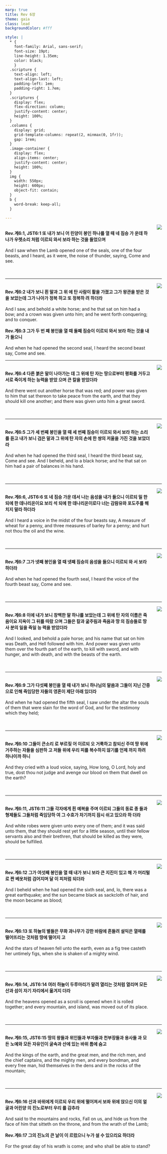 ```yaml
---
marp: true
title: Rev 6장
theme: gaia
class: lead
backgroundColor: #fff

style: |
  * {
    font-family: Arial, sans-serif;
    font-size: 19pt;
    line-height: 1.35em;
    color: black;
    }
  .scripture {
    text-align: left;
    text-align-last: left;
    padding-left: 1em;
    padding-right: 1.7em;
  }
  .scriptures {
    display: flex;
    flex-direction: column;
    justify-content: center;
    height: 100%;
  }
  .columns {
    display: grid;
    grid-template-columns: repeat(2, minmax(0, 1fr));
    gap: 1rem;
  }
  .image-container {
    display: flex;
    align-items: center;
    justify-content: center;
    height: 100%;
  }
  img {
    width: 550px;
    height: 600px;
    object-fit: contain;
  }
  b {
    word-break: keep-all;
  }

---
```


<div class="columns">
  <div class="scriptures">
    <br>
    <div class="scripture">
      <b>Rev.계6:1, JST6:1 또 내가 보니 어 린양이 봉인 하나를 열 때 네 짐승 가 운데 하나가 우렛소리 처럼 이르되 와서 보라 하는 것을 들었으며 
      </b>
    </div>
    <br>
    <div class="scripture">And I saw when the Lamb opened one of the seals, one of the four beasts, and I heard, as it were, the noise of thunder, saying, Come and see. 
    </div>
    <br>
    <div class="scripture">
      <b>
      </b>
    </div>
    <br>
    <div class="scripture">
    </div>         
  </div>
  <div class="image-container">
    <img src='../../pictures/picture_50.jpg'>
  </div>
</div>

---

<div class="columns">
  <div class="scriptures">
    <br>
    <div class="scripture">
      <b>Rev.계6:2 내가 보니 흰 말과 그 위 에 탄 사람이 활을 가졌고 그가 왕관을 받은 것을 보았는데 그가 나아가 정복 하고 또 정복하 려 하더라 
      </b>
    </div>
    <br>
    <div class="scripture">And I saw, and behold a white horse; and he that sat on him had a bow; and a crown was given unto him; and he went forth conquering; and to conquer. 
    </div>
    <br>
    <div class="scripture">
      <b>Rev.계6:3 그가 두 번 째 봉인을 열 때 둘째 짐승이 이르되 와서 보라 하는 것을 내가 들으니 
      </b>
    </div>
    <br>
    <div class="scripture">And when he had opened the second seal, I heard the second beast say, Come and see. 
    </div>         
  </div>
  <div class="image-container">
    <img src='../../pictures/picture_47.jpg'>
  </div>
</div>

---

<div class="columns">
  <div class="scriptures">
    <br>
    <div class="scripture">
      <b>Rev.계6:4 다른 붉은 말이 나아가는 데 그 위에 탄 자는 땅으로부터 평화를 거두고 서로 죽이게 하는 능력을 받았 으며 큰 칼을 받았더라 
      </b>
    </div>
    <br>
    <div class="scripture">And there went out another horse that was red; and power was given to him that sat thereon to take peace from the earth, and that they should kill one another; and there was given unto him a great sword. 
    </div>
    <br>
    <div class="scripture">
      <b>
      </b>
    </div>
    <br>
    <div class="scripture">
    </div>         
  </div>
  <div class="image-container">
    <img src='../../pictures/picture_98.jpg'>
  </div>
</div>

---

<div class="columns">
  <div class="scriptures">
    <br>
    <div class="scripture">
      <b>Rev.계6:5 그가 세 번째 봉인을 열 때 세 번째 짐승이 이르되 와서 보라 하는 소리를 듣고 내가 보니 검은 말과 그 위에 탄 자의 손에 한 쌍의 저울을 가진 것을 보았더라 
      </b>
    </div>
    <br>
    <div class="scripture">And when he had opened the third seal, I heard the third beast say, Come and see. And I beheld, and lo a black horse; and he that sat on him had a pair of balances in his hand. 
    </div>
    <br>
    <div class="scripture">
      <b>
      </b>
    </div>
    <br>
    <div class="scripture">
    </div>         
  </div>
  <div class="image-container">
    <img src='../../pictures/picture_143.jpg'>
  </div>
</div>

---

<div class="columns">
  <div class="scriptures">
    <br>
    <div class="scripture">
      <b>Rev.계6:6, JST6:6 또 네 짐승 가운 데서 나는 음성을 내가 들으니 이르되 밀 한 되에 한 데나리온이요 보리 석 되에 한 데나리온이로다 너는 감람유와 포도주를 해치지 말라 하더라 
      </b>
    </div>
    <br>
    <div class="scripture">And I heard a voice in the midst of the four beasts say, A measure of wheat for a penny, and three measures of barley for a penny; and hurt not thou the oil and the wine. 
    </div>
    <br>
    <div class="scripture">
      <b>
      </b>
    </div>
    <br>
    <div class="scripture">
    </div>         
  </div>
  <div class="image-container">
    <img src='../../pictures/picture_163.jpg'>
  </div>
</div>

---

<div class="columns">
  <div class="scriptures">
    <br>
    <div class="scripture">
      <b>Rev.계6:7 그가 넷째 봉인을 열 때 넷째 짐승의 음성을 들으니 이르되 와 서 보라 하더라 
      </b>
    </div>
    <br>
    <div class="scripture">And when he had opened the fourth seal, I heard the voice of the fourth beast say, Come and see. 
    </div>
    <br>
    <div class="scripture">
      <b>
      </b>
    </div>
    <br>
    <div class="scripture">
    </div>         
  </div>
  <div class="image-container">
    <img src='../../pictures/picture_126.jpg'>
  </div>
</div>

---

<div class="columns">
  <div class="scriptures">
    <br>
    <div class="scripture">
      <b>Rev.계6:8 이에 내가 보니 창백한 말 하나를 보았는데 그 위에 탄 자의 이름은 죽음이요 지옥이 그 뒤를 따랐 으며 그들은 칼과 굶주림과 죽음과 땅 의 짐승들로 땅 사 분의 일을 죽일 능 력을 받았더라 
      </b>
    </div>
    <br>
    <div class="scripture">And I looked, and behold a pale horse; and his name that sat on him was Death, and Hell followed with him. And power was given unto them over the fourth part of the earth, to kill with sword, and with hunger, and with death, and with the beasts of the earth. 
    </div>
    <br>
    <div class="scripture">
      <b>
      </b>
    </div>
    <br>
    <div class="scripture">
    </div>         
  </div>
  <div class="image-container">
    <img src='../../pictures/picture_147.jpg'>
  </div>
</div>

---

<div class="columns">
  <div class="scriptures">
    <br>
    <div class="scripture">
      <b>Rev.계6:9 그가 다섯째 봉인을 열 때 내가 보니 하나님의 말씀과 그들이 지닌 간증으로 인해 죽임당한 자들의 영혼이 제단 아래 있더라 
      </b>
    </div>
    <br>
    <div class="scripture">And when he had opened the fifth seal, I saw under the altar the souls of them that were slain for the word of God, and for the testimony which they held; 
    </div>
    <br>
    <div class="scripture">
      <b>
      </b>
    </div>
    <br>
    <div class="scripture">
    </div>         
  </div>
  <div class="image-container">
    <img src='../../pictures/picture_174.jpg'>
  </div>
</div>

---

<div class="columns">
  <div class="scriptures">
    <br>
    <div class="scripture">
      <b>Rev.계6:10 그들이 큰소리 로 부르짖 어 이르되 오 거룩하고 참되신 주여 땅 위에 거주하는 자들을 심판하 고 저들 위에 우리 피를 복수하지 않기를 언제 까지 하려 하나이까 하니 
      </b>
    </div>
    <br>
    <div class="scripture">And they cried with a loud voice, saying, How long, O Lord, holy and true, dost thou not judge and avenge our blood on them that dwell on the earth? 
    </div>
    <br>
    <div class="scripture">
      <b>
      </b>
    </div>
    <br>
    <div class="scripture">
    </div>         
  </div>
  <div class="image-container">
    <img src='../../pictures/picture_127.jpg'>
  </div>
</div>

---

<div class="columns">
  <div class="scriptures">
    <br>
    <div class="scripture">
      <b>Rev.계6:11, JST6:11 그들 각자에게 흰 예복을 주며 이르되 그들의 동료 종 들과 형제들도 그들처럼 죽임당하 여 그 수효가 차기까지 잠시 쉬고 있으라 하 더라 
      </b>
    </div>
    <br>
    <div class="scripture">And white robes were given unto every one of them; and it was said unto them, that they should rest yet for a little season, until their fellow servants also and their brethren, that should be killed as they were, should be fulfilled. 
    </div>
    <br>
    <div class="scripture">
      <b>
      </b>
    </div>
    <br>
    <div class="scripture">
    </div>         
  </div>
  <div class="image-container">
    <img src='../../pictures/picture_106.jpg'>
  </div>
</div>

---

<div class="columns">
  <div class="scriptures">
    <br>
    <div class="scripture">
      <b>Rev.계6:12 그가 여섯째 봉인을 열 때 내가 보니 보라 큰 지진이 있고 해 가 머리털로 짠 베옷처럼 검어지며 달 이 피처럼 되더라 
      </b>
    </div>
    <br>
    <div class="scripture">And I beheld when he had opened the sixth seal, and, lo, there was a great earthquake; and the sun became black as sackcloth of hair, and the moon became as blood; 
    </div>
    <br>
    <div class="scripture">
      <b>
      </b>
    </div>
    <br>
    <div class="scripture">
    </div>         
  </div>
  <div class="image-container">
    <img src='../../pictures/picture_41.jpg'>
  </div>
</div>

---

<div class="columns">
  <div class="scriptures">
    <br>
    <div class="scripture">
      <b>Rev.계6:13 또 하늘의 별들은 무화 과나무가 강한 바람에 흔들려 설익은 열매를 떨어뜨리는 것처럼 땅에 떨어지 고 
      </b>
    </div>
    <br>
    <div class="scripture">And the stars of heaven fell unto the earth, even as a fig tree casteth her untimely figs, when she is shaken of a mighty wind. 
    </div>
    <br>
    <div class="scripture">
      <b>
      </b>
    </div>
    <br>
    <div class="scripture">
    </div>         
  </div>
  <div class="image-container">
    <img src='../../pictures/picture_164.jpg'>
  </div>
</div>

---

<div class="columns">
  <div class="scriptures">
    <br>
    <div class="scripture">
      <b>Rev.계6:14, JST6:14 여러 하늘이 두루마리가 말려 열리는 것처럼 열리며 모든 산과 섬이 자기 자리에서 옮겨지 더라 
      </b>
    </div>
    <br>
    <div class="scripture">And the heavens opened as a scroll is opened when it is rolled together; and every mountain, and island, was moved out of its place. 
    </div>
    <br>
    <div class="scripture">
      <b>
      </b>
    </div>
    <br>
    <div class="scripture">
    </div>         
  </div>
  <div class="image-container">
    <img src='../../pictures/picture_149.jpg'>
  </div>
</div>

---

<div class="columns">
  <div class="scriptures">
    <br>
    <div class="scripture">
      <b>Rev.계6:15, JST6:15 땅의 왕들과 위인들과 부자들과 천부장들과 용사들 과 모든 노예와 모든 자유인이 굴속과 산에 있는 바위 틈에 숨고 
      </b>
    </div>
    <br>
    <div class="scripture">And the kings of the earth, and the great men, and the rich men, and the chief captains, and the mighty men, and every bondman, and every free man, hid themselves in the dens and in the rocks of the mountain; 
    </div>
    <br>
    <div class="scripture">
      <b>
      </b>
    </div>
    <br>
    <div class="scripture">
    </div>         
  </div>
  <div class="image-container">
    <img src='../../pictures/picture_145.jpg'>
  </div>
</div>

---

<div class="columns">
  <div class="scriptures">
    <br>
    <div class="scripture">
      <b>Rev.계6:16 산과 바위에게 이르되 우리 위에 떨어져서 보좌 위에 앉으신 이의 얼굴과 어린양 의 진노로부터 우리 를 감추라 
      </b>
    </div>
    <br>
    <div class="scripture">And said to the mountains and rocks, Fall on us, and hide us from the face of him that sitteth on the throne, and from the wrath of the Lamb; 
    </div>
    <br>
    <div class="scripture">
      <b>Rev.계6:17 그의 진노의 큰 날이 이 르렀으니 누가 설 수 있으리요 하더라 
      </b>
    </div>
    <br>
    <div class="scripture">For the great day of his wrath is come; and who shall be able to stand?
    </div>         
  </div>
  <div class="image-container">
    <img src='../../pictures/picture_157.jpg'>
  </div>
</div>

